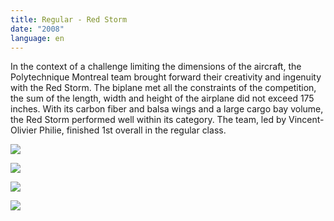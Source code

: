 ```yaml
---
title: Regular - Red Storm
date: "2008"
language: en
---
```

In the context of a challenge limiting the dimensions of the aircraft, the Polytechnique Montreal team brought forward their creativity and ingenuity with the Red Storm. The biplane met all the constraints of the competition, the sum of the length, width and height of the airplane did not exceed 175 inches. With its carbon fiber and balsa wings and a large cargo bay volume, the Red Storm performed well within its category. The team, led by Vincent-Olivier Philie, finished 1st overall in the regular class. 

![](https://res.cloudinary.com/decninixz/image/upload/v1595341017/Equipe_Red_Storm_hgflxi.jpg)

![](https://res.cloudinary.com/decninixz/image/upload/v1595341017/Red_Storm_05_wnwyuo.jpg)

![](https://res.cloudinary.com/decninixz/image/upload/v1595341017/Red_Storm_Victoire_odqrdn.jpg)

![](https://res.cloudinary.com/decninixz/image/upload/v1595341017/Red_Storm_02_emhyii.jpg)